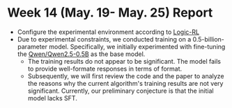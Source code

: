 # Week 14 (May. 19- May. 25) Report 
+ Configure the experimental environment according to [Logic-RL](https://github.com/Unakar/Logic-RL)
+ Due to experimental constraints, we conducted training on a 0.5-billion-parameter model. Specifically, we initially experimented with fine-tuning the [Qwen/Qwen2.5-0.5B](https://huggingface.co/Qwen/Qwen2.5-0.5B) as the base model.
    + The training results do not appear to be significant. The model fails to provide well-formate responses in terms of format.
    + Subsequently, we will first review the code and the paper to analyze the reasons why the current algorithm's training results are not very significant. Currently, our preliminary conjecture is that the initial model lacks SFT.

